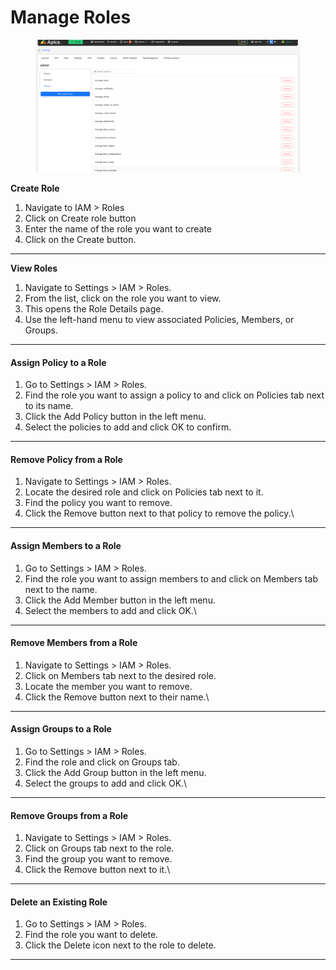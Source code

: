 # Manage Roles

<figure><img src="../../../.gitbook/assets/image (577).png" alt=""><figcaption></figcaption></figure>

**Create Role**

1. Navigate to IAM > Roles
2. Click on Create role button
3. Enter the name of the role you want to create
4. Click on the Create button.

***

**View Roles**

1. Navigate to Settings > IAM > Roles.
2. From the list, click on the role you want to view.
3. This opens the Role Details page.
4. Use the left-hand menu to view associated Policies, Members, or Groups.



***

#### Assign Policy to a Role

1. Go to Settings > IAM > Roles.
2. Find the role you want to assign a policy to and click on Policies tab next to its name.
3. Click the Add Policy button in the left menu.
4. Select the policies to add and click OK to confirm.



***

#### Remove Policy from a Role

1. Navigate to Settings > IAM > Roles.
2. Locate the desired role and click on Policies tab next to it.
3. Find the policy you want to remove.
4. Click the Remove button next to that policy to remove the policy.\


***

#### Assign Members to a Role

1. Go to Settings > IAM > Roles.
2. Find the role you want to assign members to and click on Members tab next to the name.
3. Click the Add Member button in the left menu.
4. Select the members to add and click OK.\


***

#### Remove Members from a Role

1. Navigate to Settings > IAM > Roles.
2. Click on Members tab next to the desired role.
3. Locate the member you want to remove.
4. Click the Remove button next to their name.\


***

#### Assign Groups to a Role

1. Go to Settings > IAM > Roles.
2. Find the role and click on Groups tab.
3. Click the Add Group button in the left menu.
4. Select the groups to add and click OK.\


***

#### Remove Groups from a Role

1. Navigate to Settings > IAM > Roles.
2. Click on Groups tab next to the role.
3. Find the group you want to remove.
4. Click the Remove button next to it.\


***

#### Delete an Existing Role

1. Go to Settings > IAM > Roles.
2. Find the role you want to delete.
3. Click the Delete icon next to the role to delete.



***
